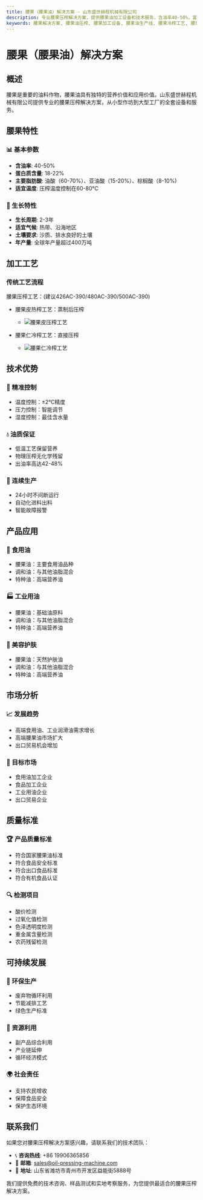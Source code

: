 ```yaml
---
title: 腰果（腰果油）解决方案 - 山东盛世赫程机械有限公司
description: 专业腰果压榨解决方案，提供腰果油加工设备和技术服务，含油率40-50%，富含油酸，采用冷榨工艺保留营养，满足高端食用油和工业润滑油需求。
keywords: 腰果解决方案, 腰果油压榨, 腰果加工设备, 腰果油生产线, 腰果冷榨工艺, 腰果压榨机, 腰果油提取, 腰果油料加工, 腰果油压榨设备, 腰果油生产设备
---
```


# 腰果（腰果油）解决方案

## 概述

腰果是重要的油料作物，腰果油具有独特的营养价值和应用价值。山东盛世赫程机械有限公司提供专业的腰果压榨解决方案，从小型作坊到大型工厂的全套设备和服务。

## 腰果特性

### 📊 基本参数
- **含油率**: 40-50%
- **蛋白质含量**: 18-22%
- **主要脂肪酸**: 油酸（60-70%）、亚油酸（15-20%）、棕榈酸（8-10%)
- **适宜温度**: 压榨温度控制在60-80℃

### 🌱 生长特性
- **生长周期**: 2-3年
- **适宜气候**: 热带、沿海地区
- **土壤要求**: 沙质、排水良好的土壤
- **年产量**: 全球年产量超过400万吨

## 加工工艺

### 传统工艺流程

腰果压榨工艺：(建议426AC-390/480AC-390/500AC-390)
+ 腰果皮热榨工艺：蒸制后压榨
    + ![腰果皮压榨工艺](/images/腰果皮热榨工艺Hot%20pressing%20process%20of%20cashew%20peel.png)

+ 腰果仁冷榨工艺：直接压榨
    + ![腰果仁冷榨工艺](/images/腰果仁冷榨工艺_Cold%20pressing%20process%20of%20cashew%20kernels_.png)

## 技术优势

### 🎯 精准控制
- 温度控制：±2℃精度
- 压力控制：智能调节
- 湿度控制：最佳含水量

### 💧 油质保证
- 低温工艺保留营养
- 物理压榨无化学残留
- 出油率高达42-48%

### 🔄 连续生产
- 24小时不间断运行
- 自动化进料出料
- 智能故障报警

## 产品应用

### 🍳 食用油
- 腰果油：主要食用油品种
- 调和油：与其他油脂混合
- 特种油：高端营养油

### 🏭 工业用油
- 腰果油：基础油原料
- 调和油：与其他油脂混合
- 特种油：高端营养油

### 💄 美容护肤
- 腰果油：天然护肤油
- 调和油：与其他油脂混合
- 特种油：高端营养油

## 市场分析

### 📈 发展趋势
- 高端食用油、工业润滑油需求增长
- 高端腰果油市场扩大
- 出口贸易机会增加

### 🎯 目标市场
- 食用油加工企业
- 食品加工企业
- 工业用油企业
- 出口贸易企业



## 质量标准

### 🏆 产品质量标准
- 符合国家腰果油标准
- 符合食品安全标准
- 符合出口食品标准
- 符合有机食品认证

### 🔍 检测项目
- 酸价检测
- 过氧化值检测
- 色泽透明度检测
- 重金属含量检测
- 农药残留检测

## 可持续发展

### 🌱 环保生产
- 废弃物循环利用
- 节能减排工艺
- 绿色生产标准

### 🔄 资源利用
- 副产品综合利用
- 产业链延伸
- 循环经济模式

### 🌍 社会责任
- 支持农民增收
- 保障食品安全
- 保护生态环境

## 联系我们

如果您对腰果压榨解决方案感兴趣，请联系我们的技术团队：

- 📞 **咨询热线**: +86 19906365856
- 📧 **邮箱**: sales@oil-pressing-machine.com
- 📍 **地址**: 山东省潍坊市青州市开发区益能街5888号

我们提供免费的技术咨询、样品测试和实地考察服务，为您提供最适合的腰果压榨解决方案。